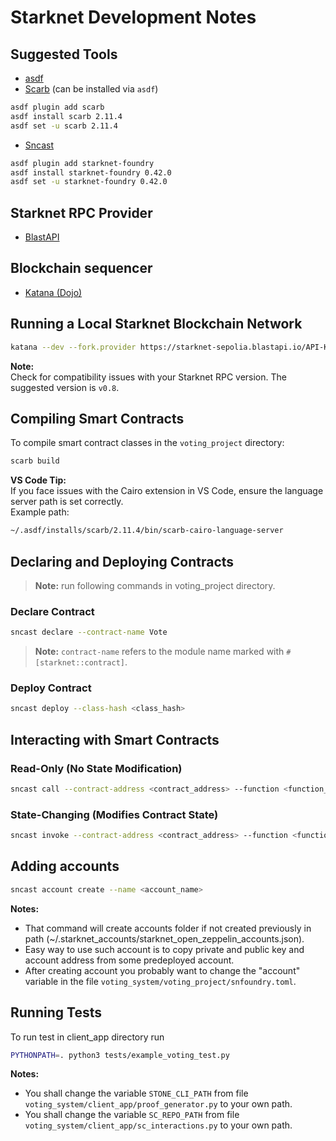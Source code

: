 # Starknet Development Notes

## Suggested Tools

- [asdf](https://asdf-vm.com/)
- [Scarb](https://docs.swmansion.com/scarb/) (can be installed via `asdf`)
```bash
asdf plugin add scarb
asdf install scarb 2.11.4
asdf set -u scarb 2.11.4
```
- [Sncast](https://foundry-rs.github.io/starknet-foundry)
```bash
asdf plugin add starknet-foundry
asdf install starknet-foundry 0.42.0
asdf set -u starknet-foundry 0.42.0
```

## Starknet RPC Provider

- [BlastAPI](https://blastapi.io/)

## Blockchain sequencer
- [Katana (Dojo)](https://dojoengine.org/toolchain/katana)

## Running a Local Starknet Blockchain Network

```bash
katana --dev --fork.provider https://starknet-sepolia.blastapi.io/API-KEY/rpc/v0_8 --explorer
```

**Note:**  
Check for compatibility issues with your Starknet RPC version. The suggested version is `v0.8`.

## Compiling Smart Contracts

To compile smart contract classes in the `voting_project` directory:

```bash
scarb build
```

**VS Code Tip:**  
If you face issues with the Cairo extension in VS Code, ensure the language server path is set correctly.  
Example path:

```bash
~/.asdf/installs/scarb/2.11.4/bin/scarb-cairo-language-server
```

## Declaring and Deploying Contracts

> **Note:** run following commands in voting_project directory.

### Declare Contract

```bash
sncast declare --contract-name Vote
```

> **Note:** `contract-name` refers to the module name marked with `#[starknet::contract]`.

### Deploy Contract

```bash
sncast deploy --class-hash <class_hash>
```

## Interacting with Smart Contracts

### Read-Only (No State Modification)

```bash
sncast call --contract-address <contract_address> --function <function_name> --arguments <arguments>
```

### State-Changing (Modifies Contract State)

```bash
sncast invoke --contract-address <contract_address> --function <function_name> --arguments <arguments>
```
## Adding accounts
```bash
sncast account create --name <account_name>
```
**Notes:**
- That command will create accounts folder if not created previously in path (~/.starknet_accounts/starknet_open_zeppelin_accounts.json).
- Easy way to use such account is to copy private and public key and account address from some predeployed account.
- After creating account you probably want to change the "account" variable in the file `voting_system/voting_project/snfoundry.toml`.

## Running Tests
To run test in client_app directory run

```bash
PYTHONPATH=. python3 tests/example_voting_test.py
```
<!-- or
```bash
PYTHONPATH=. python3 tests/integration_test.py
``` -->
**Notes:**
- You shall change the variable `STONE_CLI_PATH` from file `voting_system/client_app/proof_generator.py` to your own path.
- You shall change the variable `SC_REPO_PATH` from file `voting_system/client_app/sc_interactions.py` to your own path.
